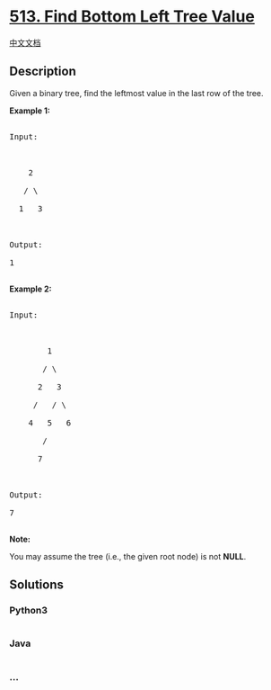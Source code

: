 # [513. Find Bottom Left Tree Value](https://leetcode.com/problems/find-bottom-left-tree-value)

[中文文档](/solution/0500-0599/0513.Find%20Bottom%20Left%20Tree%20Value/README.md)

## Description

<p>

Given a binary tree, find the leftmost value in the last row of the tree.

</p>

<p><b>Example 1:</b><br />

<pre>

Input:



    2

   / \

  1   3



Output:

1

</pre>

</p>

<p> <b> Example 2: </b><br>

<pre>

Input:



        1

       / \

      2   3

     /   / \

    4   5   6

       /

      7



Output:

7

</pre>

</p>

<p><b>Note:</b>

You may assume the tree (i.e., the given root node) is not <b>NULL</b>.

</p>

## Solutions

<!-- tabs:start -->

### **Python3**

```python

```

### **Java**

```java

```

### **...**

```

```

<!-- tabs:end -->
